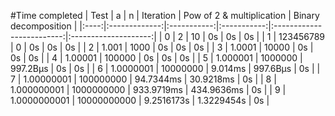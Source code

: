 #Time completed
| Test | a             | n           | Iteration   | Pow of 2 & multiplication | Binary decomposition |
|:----:|:-------------:|:-----------:|:-----------:|:-------------------------:|:--------------------:|
| 0    | 2             | 10          | 0s          | 0s                        | 0s                   |
| 1    | 123456789     | 0           | 0s          | 0s                        | 0s                   |
| 2    | 1\.001        | 1000        | 0s          | 0s                        | 0s                   |
| 3    | 1\.0001       | 10000       | 0s          | 0s                        | 0s                   |
| 4    | 1\.00001      | 100000      | 0s          | 0s                        | 0s                   |
| 5    | 1\.000001     | 1000000     | 997\.2Вµs   | 0s                        | 0s                   |
| 6    | 1\.0000001    | 10000000    | 9\.014ms    | 997\.6Вµs                 | 0s                   |
| 7    | 1\.00000001   | 100000000   | 94\.7344ms  | 30\.9218ms                | 0s                   |
| 8    | 1\.000000001  | 1000000000  | 933\.9719ms | 434\.9636ms               | 0s                   |
| 9    | 1\.0000000001 | 10000000000 | 9\.2516173s | 1\.3229454s               | 0s                   |